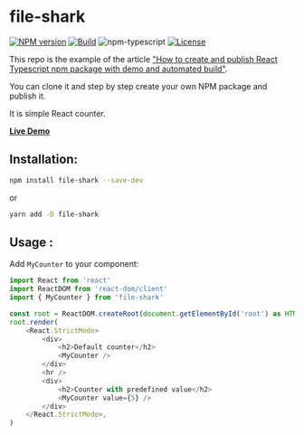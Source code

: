 
# file-shark

[![NPM version][npm-image]][npm-url]
[![Build][github-build]][github-build-url]
![npm-typescript]
[![License][github-license]][github-license-url]

This repo is the example of the article ["How to create and publish React Typescript npm package with demo and automated build"](https://medium.com/@igaponov/how-to-create-and-publish-react-typescript-npm-package-with-demo-and-automated-build-80c40ec28aca).

You can clone it and step by step create your own NPM package and publish it.

It is simple React counter.

[**Live Demo**](https://Anubhav311.github.io/file-shark/)

## Installation:

```bash
npm install file-shark --save-dev
```

or

```bash
yarn add -D file-shark
```

## Usage :

Add `MyCounter` to your component:

```js
import React from 'react'
import ReactDOM from 'react-dom/client'
import { MyCounter } from 'file-shark'

const root = ReactDOM.createRoot(document.getElementById('root') as HTMLElement)
root.render(
    <React.StrictMode>
        <div>
            <h2>Default counter</h2>
            <MyCounter />
        </div>
        <hr />
        <div>
            <h2>Counter with predefined value</h2>
            <MyCounter value={5} />
        </div>
    </React.StrictMode>,
)

```

[npm-url]: https://www.npmjs.com/package/file-shark
[npm-image]: https://img.shields.io/npm/v/file-shark
[github-license]: https://img.shields.io/github/license/Anubhav311/file-shark
[github-license-url]: https://github.com/Anubhav311/file-shark/blob/master/LICENSE
[github-build]: https://github.com/Anubhav311/file-shark/actions/workflows/publish.yml/badge.svg
[github-build-url]: https://github.com/Anubhav311/file-shark/actions/workflows/publish.yml
[npm-typescript]: https://img.shields.io/npm/types/file-shark